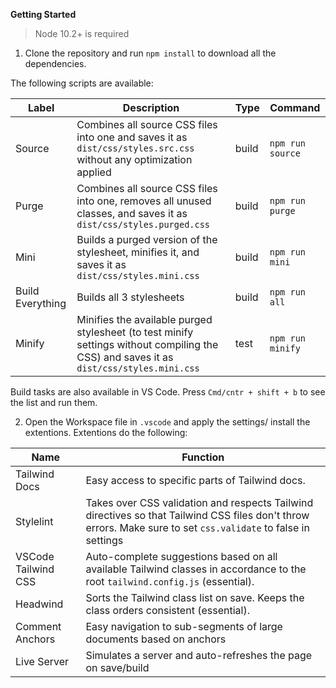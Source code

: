 **Getting Started**

> Node 10.2+ is required

1. Clone the repository and run `npm install` to download all the dependencies.

The following scripts are available:

|Label  |Description  |Type  |Command  |
|---------|---------|---------|---------|
|Source     |Combines all source CSS files into one and saves it as `dist/css/styles.src.css` without any optimization applied          |build         |`npm run source`         |
|Purge     |Combines all source CSS files into one, removes all unused classes, and saves it as `dist/css/styles.purged.css`          |build         |`npm run purge`         |
|Mini     |Builds a purged version of the stylesheet, minifies it, and saves it as `dist/css/styles.mini.css`         |build         |`npm run mini`         |
|Build Everything     |Builds all 3 stylesheets         |build         |`npm run all`         |
|Minify|Minifies the available purged stylesheet (to test minify settings without compiling the CSS) and saves it as `dist/css/styles.mini.css`|test|`npm run minify`

Build tasks are also available in VS Code. Press `Cmd/cntr + shift + b` to see the list and run them.

2. Open the Workspace file in `.vscode` and apply the settings/ install the extentions. Extentions do the following:


|Name  |Function  |
|---------|---------|
|Tailwind Docs     |Easy access to specific parts of Tailwind docs.         |
|Stylelint     |Takes over CSS validation and respects Tailwind directives so that Tailwind CSS files don't throw errors. Make sure to set `css.validate` to false in settings        |
|VSCode Tailwind CSS     |Auto-complete suggestions based on all available Tailwind classes in accordance to the root `tailwind.config.js` (essential).         |
|Headwind     |Sorts the Tailwind class list on save. Keeps the class orders consistent (essential).         |
|Comment Anchors     |Easy navigation to sub-segments of large documents based on anchors        |
|Live Server     |Simulates a server and auto-refreshes the page on save/build         |

